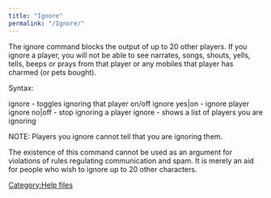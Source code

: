 ```yaml
---
title: "Ignore"
permalink: "/Ignore/"
---
```


The ignore command blocks the output of up to 20 other players. If you
ignore a player, you will not be able to see narrates, songs, shouts,
yells, tells, beeps or prays from that player or any mobiles that player
has charmed (or pets bought).

Syntax:

ignore <player> - toggles ignoring that player on/off ignore <player>
yes\|on - ignore player ignore <player> no\|off - stop ignoring a player
ignore - shows a list of players you are ignoring

NOTE: Players you ignore cannot tell that you are ignoring them.

The existence of this command cannot be used as an argument for
violations of rules regulating communication and spam. It is merely an
aid for people who wish to ignore up to 20 other characters.

[Category:Help files](Category:Help_files "wikilink")